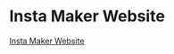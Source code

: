 <!DOCTYPE html>
<html lang="en">
<head>
    <meta charset="UTF-8">
    <meta name="viewport" content="width=device-width, initial-scale=1.0">
    <h1>Insta Maker Website</h1>
</head>
<body>
    <a href="https://akboubhajar.github.io/Instamarker/dist/index.html#" target="_blank">Insta Maker Website</a><br>
   
</body>
</html>
